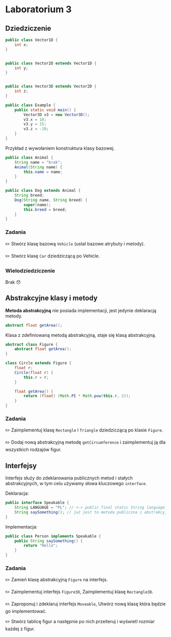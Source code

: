 # Laboratorium 3

## Dziedziczenie

```java
public class Vector1D {
    int x;
}


public class Vector2D extends Vector1D {
    int y;
}


public class Vector3D extends Vector2D {
    int z;
}

public class Example {
    public static void main() {
        Vector3D v3 = new Vector3D();
        v3.x = 10;
        v3.y = 15;
        v3.z = -10;
    }
}
```

Przykład z wywołaniem konstruktura klasy bazowej.

```java
public class Animal {
    String name = "brak";
    Animal(String name) {
        this.name = name;
    }
}

public class Dog extends Animal {
    String breed;
    Dog(String name, String breed) {
        super(name);
        this.breed = breed;
    }
}
```    

### Zadania

✏️ Stwórz klasę bazową `Vehicle` (ustal bazowe atrybuty i metody).

✏️ Stwórz klasę `Car` dziedziczącą po Vehicle.


### Wielodziedziczenie
Brak 😯

## Abstrakcyjne klasy i metody 
**Metoda abstrakcyjną** nie posiada implementacji, jest jedynie deklaracją metody.

```java
abstract float getArea(); 
```

Klasa z zdefiniowaną metodą abstrakcyjną, staje się klasą abstrakcyjną.
```java
abstract class Figure {
    abstract float getArea();
}
```

```java
class Circle extends Figure {
    float r;
    Circle(float r) {
        this.r = r;
    }

    float getArea() {
        return (float) (Math.PI * Math.pow(this.r, 2));
    }
}
```


### Zadania

✏️ Zaimplementuj klasę `Rectangle` i `Triangle` dziedziczącą po klasie `Figure`.

✏️ Dodaj nową abstrakcyjną metodę `getCircumference` i zaimplementuj ją dla wszystkich rodzajów figur. 

## Interfejsy

Interfejs służy do zdeklarowania publicznych metod i stałych abstrakcyjnych, w tym celu używamy słowa kluczowego `interface`.

Deklaracja:
```java
public interface Speakable {
    String LANGUAGE = "PL"; // <-> public final static String language = "PL";
    String saySomething(); // już jest to metoda publiczna i abstrakcyjna. 
}
```
Implementacja:
```java
public class Person implements Speakable {
    public String saySomething() {
        return "Hello";
    }
}
```

### Zadania

✏️ Zamień klasę abstrakcyjną `Figure` na interfejs.

✏️ Zaimplementuj interfejs `Figure3D`, Zaimplementuj klasę `Rectangle3D`.

✏️ Zaproponuj i zdeklaruj interfejs `Moveable`, Utwórz nową klasę która będzie go implementować.

✏️ Stwórz tablicę figur a następnie po nich przeiteruj i wyświetl rozmiar każdej z figur.


